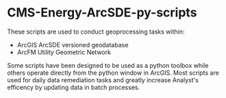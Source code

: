 # CMS-Energy-ArcSDE-py-scripts

These scripts are used to conduct geoprocessing tasks within:
<ul>
  <li> ArcGIS ArcSDE versioned geodatabase </li>
  <li> ArcFM Utility Geometric Network </li>
</ul>

Some scripts have been designed to be used as a python toolbox while others operate directly from the python window in ArcGIS.
Most scripts are used for daily data remediation tasks and greatly increase Analyst's efficency by updating data in batch 
processes.
